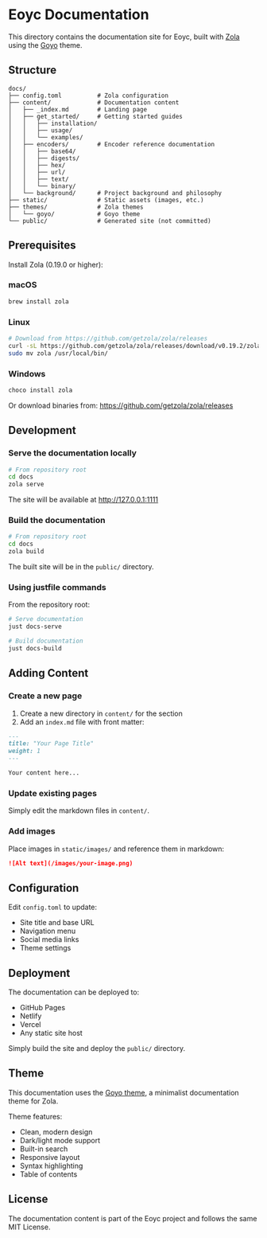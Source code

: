# Eoyc Documentation

This directory contains the documentation site for Eoyc, built with [Zola](https://www.getzola.org/) using the [Goyo](https://github.com/hahwul/goyo) theme.

## Structure

```
docs/
├── config.toml          # Zola configuration
├── content/             # Documentation content
│   ├── _index.md        # Landing page
│   ├── get_started/     # Getting started guides
│   │   ├── installation/
│   │   ├── usage/
│   │   └── examples/
│   ├── encoders/        # Encoder reference documentation
│   │   ├── base64/
│   │   ├── digests/
│   │   ├── hex/
│   │   ├── url/
│   │   ├── text/
│   │   └── binary/
│   └── background/      # Project background and philosophy
├── static/              # Static assets (images, etc.)
├── themes/              # Zola themes
│   └── goyo/            # Goyo theme
└── public/              # Generated site (not committed)
```

## Prerequisites

Install Zola (0.19.0 or higher):

### macOS
```bash
brew install zola
```

### Linux
```bash
# Download from https://github.com/getzola/zola/releases
curl -sL https://github.com/getzola/zola/releases/download/v0.19.2/zola-v0.19.2-x86_64-unknown-linux-gnu.tar.gz | tar xz
sudo mv zola /usr/local/bin/
```

### Windows
```powershell
choco install zola
```

Or download binaries from: https://github.com/getzola/zola/releases

## Development

### Serve the documentation locally

```bash
# From repository root
cd docs
zola serve
```

The site will be available at http://127.0.0.1:1111

### Build the documentation

```bash
# From repository root
cd docs
zola build
```

The built site will be in the `public/` directory.

### Using justfile commands

From the repository root:

```bash
# Serve documentation
just docs-serve

# Build documentation
just docs-build
```

## Adding Content

### Create a new page

1. Create a new directory in `content/` for the section
2. Add an `index.md` file with front matter:

```markdown
---
title: "Your Page Title"
weight: 1
---

Your content here...
```

### Update existing pages

Simply edit the markdown files in `content/`.

### Add images

Place images in `static/images/` and reference them in markdown:

```markdown
![Alt text](/images/your-image.png)
```

## Configuration

Edit `config.toml` to update:
- Site title and base URL
- Navigation menu
- Social media links
- Theme settings

## Deployment

The documentation can be deployed to:
- GitHub Pages
- Netlify
- Vercel
- Any static site host

Simply build the site and deploy the `public/` directory.

## Theme

This documentation uses the [Goyo theme](https://github.com/hahwul/goyo), a minimalist documentation theme for Zola.

Theme features:
- Clean, modern design
- Dark/light mode support
- Built-in search
- Responsive layout
- Syntax highlighting
- Table of contents

## License

The documentation content is part of the Eoyc project and follows the same MIT License.
